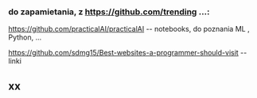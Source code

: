 ###  do zapamietania, z https://github.com/trending ...:
https://github.com/practicalAI/practicalAI  -- notebooks, do poznania ML , Python, ...

https://github.com/sdmg15/Best-websites-a-programmer-should-visit -- linki

## xx
